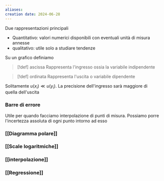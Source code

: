 ```yaml
---
aliases: 
creation date: 2024-06-28
---
```

Due rappresentazioni principali
- Quantitativo: valori numerici disponibili con eventuali unità di misura annesse
- qualitativo: utile solo a studiare tendenze


Su un grafico definiamo
>[!def] ascissa
>Rappresenta l'ingresso ossia la variabile indipendente

>[!def] ordinata
>Rappresenta l'uscita o variabile dipendente


Solitamente $u(x_{i}) \ll u(y_{i})$. La precisione dell'ingresso sarà maggiore di quella dell'uscita

### Barre di errore
Utile per quando facciamo interpolazione di punti di misura. Possiamo porre l'incertezza assoluta di ogni punto intorno ad esso

### [[Diagramma polare]]

### [[Scale logaritmiche]]

### [[interpolazione]]

### [[Regressione]]